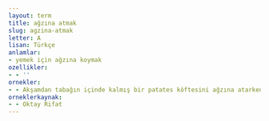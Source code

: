 ```yaml
---
layout: term
title: ağzına atmak
slug: agzina-atmak
letter: A
lisan: Türkçe
anlamlar:
- yemek için ağzına koymak
ozellikler:
- - ''
ornekler:
- - Akşamdan tabağın içinde kalmış bir patates köftesini ağzına atarken tam da o sırada kocası giriverdi mutfağa.
orneklerkaynak:
- - Oktay Rifat
---
```

